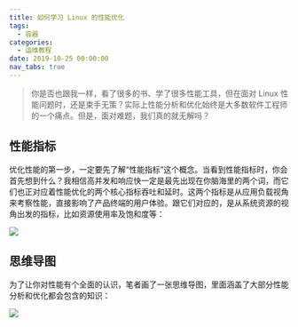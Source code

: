 ```yaml
---
title: 如何学习 Linux 的性能优化
tags:
  - 容器
categories:
  - 运维教程
date: 2019-10-25 00:00:00
nav_tabs: true
---
```


> 你是否也跟我一样，看了很多的书、学了很多性能工具，但在面对 Linux 性能问题时，还是束手无策？实际上性能分析和优化始终是大多数软件工程师的一个痛点。但是，面对难题，我们真的就无解吗？

<!-- more -->

## 性能指标

优化性能的第一步，一定要先了解“性能指标”这个概念。当看到性能指标时，你会首先想到什么？我相信高并发和响应快一定是最先出现在你脑海里的两个词，而它们也正对应着性能优化的两个核心指标吞吐和延时。这两个指标是从应用负载视角来考察性能，直接影响了产品终端的用户体验。跟它们对应的，是从系统资源的视角出发的指标，比如资源使用率及饱和度等：

![](https://cdn.dusays.com/2019/10/108-1.jpg)

## 思维导图

为了让你对性能有个全面的认识，笔者画了一张思维导图，里面涵盖了大部分性能分析和优化都会包含的知识：

![](https://cdn.dusays.com/2019/10/108-2.jpg)